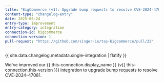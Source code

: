 ```yaml
---
title: "BigCommerce (v1): Upgrade bump requests to resolve CVE-2024-47081"
content-type: "changelog-entry"
date: 2025-06-24
entry-type: improvement
entry-category: integration
connection-id: bigcommerce
connection-version: 1
pull-request: "https://github.com/singer-io/tap-bigcommerce/pull/22"
---
```

{{ site.data.changelog.metadata.single-integration | flatify }}

We've improved our {{ this-connection.display_name }} (v{{ this-connection.this-version }}) integration to upgrade bump requests to resolve CVE-2024-47081.